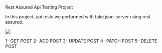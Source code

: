 Rest Assured Api Testing Project

In this project, api tests we performed with fake json-server using rest assured.

![](../../Desktop/image-103.png)

1- GET POST
2- ADD POST
3- UPDATE POST
4- PATCH POST
5- DELETE POST